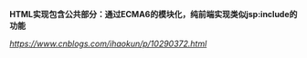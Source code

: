 **HTML实现包含公共部分：通过ECMA6的模块化，纯前端实现类似jsp:include的功能**

*https://www.cnblogs.com/ihaokun/p/10290372.html*


